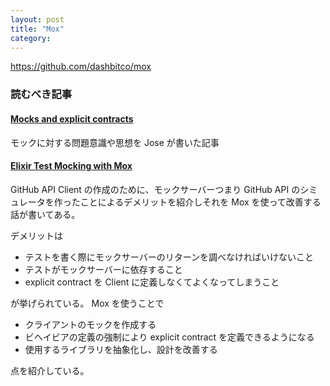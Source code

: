 ```yaml
---
layout: post
title: "Mox"
category:
---
```


https://github.com/dashbitco/mox

### 読むべき記事

#### [Mocks and explicit contracts](https://dashbit.co/blog/mocks-and-explicit-contracts)

モックに対する問題意識や思想を Jose が書いた記事

#### [Elixir Test Mocking with Mox](https://medium.com/flatiron-labs/elixir-test-mocking-with-mox-b825a955143f)

GitHub API Client の作成のために、モックサーバーつまり GitHub API のシミュレータを作ったことによるデメリットを紹介しそれを Mox を使って改善する話が書いてある。

デメリットは

- テストを書く際にモックサーバーのリターンを調べなければいけないこと
- テストがモックサーバーに依存すること
- explicit contract を Client に定義しなくてよくなってしまうこと

が挙げられている。 Mox を使うことで

- クライアントのモックを作成する
- ビヘイビアの定義の強制により explicit contract を定義できるようになる
- 使用するライブラリを抽象化し、設計を改善する

点を紹介している。
